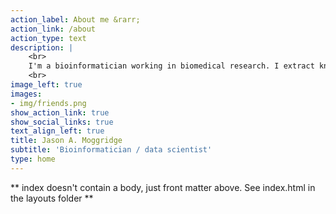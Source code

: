 ```yaml
---
action_label: About me &rarr;
action_link: /about
action_type: text
description: |
    <br>
    I'm a bioinformatician working in biomedical research. I extract knowledge from complex data using code and build software tools to help other scientists with their own research and publishing. 
    <br>
image_left: true
images:
- img/friends.png
show_action_link: true
show_social_links: true
text_align_left: true
title: Jason A. Moggridge
subtitle: 'Bioinformatician / data scientist'
type: home
---
```


** index doesn't contain a body, just front matter above.
See index.html in the layouts folder **
